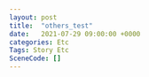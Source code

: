 ```yaml
---
layout: post
title:  "others_test"
date:   2021-07-29 09:00:00 +0000
categories: Etc
Tags: Story Etc
SceneCode: []
---
```

